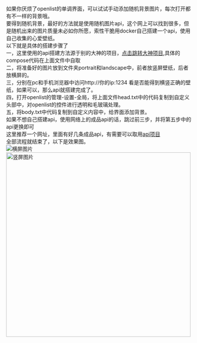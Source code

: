 如果你厌烦了openlist的单调界面，可以试试手动添加随机背景图片，每次打开都有不一样的背景哦。<br>
要得到随机背景，最好的方法就是使用随机图片api，这个网上可以找到很多，但是随机出来的图片质量未必如你所愿，索性干脆用docker自己搭建一个api，使用自己收集的心爱壁纸。<br>
以下就是具体的搭建步骤了<br>
一，这里使用的api搭建方法源于别的大神的项目，<a href="https://github.com/Nei-Xin/random-pic-api" target="_blank">点击跳转大神项目</a>,具体的compose代码在上面文件中自取<br>
二，将准备好的图片放到文件夹portrait和landscape中，前者放竖屏壁纸，后者放横屏的。<br>
三，分别在pc和手机浏览器中访问http://你的ip:1234  看是否能得到横竖正确的壁纸，如果可以，那么api就搭建完成了。<br>
四，打开openlist的管理-设置-全局，将上面文件head.txt中的代码复制到自定义头部中，对openlist的控件进行透明和毛玻璃处理。<br>
五，将body.txt中代码复制到自定义内容中，给界面添加背景。<br>
如果不想自己搭建api，使用网络上的成品api的话，跳过前三步，并将第五步中的api更换即可<br>
这里推荐一个网址，里面有好几条成品api，有需要可以取用<a href="https://api.vvhan.com/" target="_blank">api项目</a><br>
全部流程就结束了，以下是效果图。<br>
<img src="https://fs-im-kefu.7moor-fs1.com/ly/4d2c3f00-7d4c-11e5-af15-41bf63ae4ea0/1750821835707/横屏.png" alt="横屏图片"><br>
<img src="https://fs-im-kefu.7moor-fs1.com/ly/4d2c3f00-7d4c-11e5-af15-41bf63ae4ea0/1750821843380/竖屏.jpg" alt="竖屏图片" width="500">
